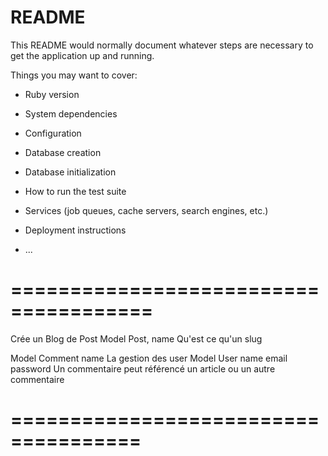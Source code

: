 # README

This README would normally document whatever steps are necessary to get the
application up and running.

Things you may want to cover:

* Ruby version

* System dependencies

* Configuration

* Database creation

* Database initialization

* How to run the test suite

* Services (job queues, cache servers, search engines, etc.)

* Deployment instructions

* ...

# ======================================
Crée un Blog de Post
Model Post, name 
Qu'est ce qu'un slug

Model Comment name
La gestion des user
Model User name email password 
Un commentaire peut référencé un article ou un autre commentaire 

# =====================================
